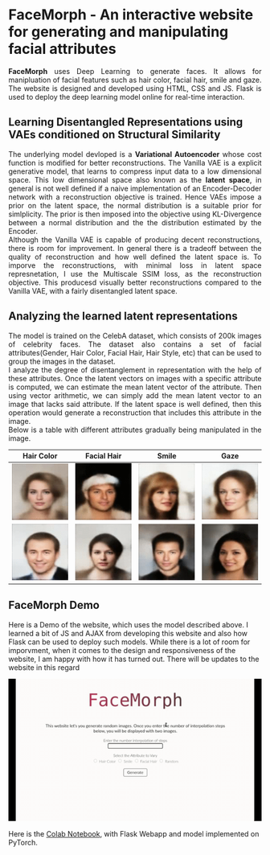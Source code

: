 # FaceMorph - An interactive website for generating and manipulating facial attributes
<p align="justify">
<b>FaceMorph</b> uses Deep Learning to generate faces. It allows for manipluation of facial features such as hair color, facial hair, smile and gaze. The website is designed and developed using HTML, CSS and JS. Flask is used to deploy the deep learning model online for real-time interaction. 
</p>

## Learning Disentangled Representations using VAEs conditioned on Structural Similarity 
<p align="justify">
The underlying model devloped is a <b>Variational Autoencoder</b> whose cost function is modified for better reconstructions. The Vanilla VAE is a explicit generative model, that learns to compress input data to a low dimensional space. This low dimensional space also known as the <b>latent space</b>, in general is not well defined if a naive implementation of an Encoder-Decoder network with a reconstruction objective is trained. Hence VAEs impose a prior on the latent space, the normal distribution is a suitable prior for simlplicity. The prior is then imposed into the objective using KL-Divergence between a normal distribution and the the distribution estimated by the Encoder.<br>Although the Vanilla VAE is capable of producing decent reconstructions, there is room for improvement. In general there is a tradeoff between the quality of reconstruction and how well defined the latent space is. To imporve the reconstructions, with minimal loss in latent space represnetation, I use the Multiscale SSIM loss, as the reconstruction objective. This producesd visually better reconstructions compared to the Vanilla VAE, with a fairly disentangled latent space.
</p>

## Analyzing the learned latent representations
<p align="justify">
The model is trained on the CelebA dataset, which consists of 200k images of celebrity faces. The dataset also contains a set of facial attributes(Gender, Hair Color, Facial Hair, Hair Style, etc) that can be used to group the images in the dataset.<br>I analyze the degree of disentanglement in representation with the help of these attributes. Once the latent vectors on images with a specific attribute is computed, we can estimate the mean latent vector of the attribute. Then using vector arithmetic, we can simply add the mean latent vector to an image that lacks said attribute. If the latent space is well defined, then this operation would generate a reconstruction that includes this attribute in the image.<br> Below is a table with different attributes gradually being manipulated in the image.
</p>

|                Hair Color           |       Facial Hair       |          Smile          |           Gaze           |
|:-----------------------------------:|:-----------------------:|:-----------------------:|:------------------------:|
|    ![](facemorph/hair_female.gif)   |![](facemorph/tache1.gif)|![](facemorph/smile1.gif)| ![](facemorph/gaze2.gif) |
|    ![](facemorph/hair_male.gif)     |![](facemorph/tache2.gif)|![](facemorph/smile2.gif)| ![](facemorph/gaze3.gif) |


## FaceMorph Demo
Here is a Demo of the website, which uses the model described above. I learned a bit of JS and AJAX from developing this website and also how Flask can be used to deploy such models. While there is a lot of room for imporvment, when it comes to the design and responsiveness of the website, I am happy with how it has turned out. There will be updates to the website in this regard

![](facemorph/website-demo2.gif)

Here is the [Colab Notebook](https://colab.research.google.com/drive/1EFc4onUIibLTX6BDWFT_b04oN6xlYEPQ?usp=sharing), with Flask Webapp and model implemented on PyTorch.

